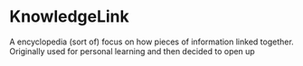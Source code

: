 # KnowledgeLink
A encyclopedia (sort of) focus on how pieces of information linked together. Originally used for personal learning and then decided to open up

